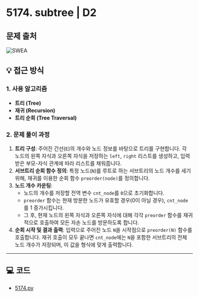 # 5174. subtree | D2

## 문제 출처
![SWEA](https://swexpertacademy.com/main/talk/solvingClub/problemView.do?solveclubId=AZh9Pr4Kw1nHBINp&contestProbId=AWTay1Z64cQDFAVT&probBoxId=AZjPzi56xljHBIO0&type=PROBLEM&problemBoxTitle=Tree&problemBoxCnt=3)

## 💡 접근 방식

### 1. 사용 알고리즘
* **트리 (Tree)**
* **재귀 (Recursion)**
* **트리 순회 (Tree Traversal)**

### 2. 문제 풀이 과정
1.  **트리 구성**: 주어진 간선(`E`)의 개수와 노드 정보를 바탕으로 트리를 구현합니다. 각 노드의 왼쪽 자식과 오른쪽 자식을 저장하는 `left`, `right` 리스트를 생성하고, 입력받은 부모-자식 관계에 따라 리스트를 채워줍니다.
2.  **서브트리 순회 함수 정의**: 특정 노드(`N`)를 루트로 하는 서브트리의 노드 개수를 세기 위해, 재귀를 이용한 순회 함수 `preorder(node)`를 정의합니다.
3.  **노드 개수 카운팅**:
    * 노드의 개수를 저장할 전역 변수 `cnt_node`를 `0`으로 초기화합니다.
    * `preorder` 함수는 현재 방문한 노드가 유효할 경우(0이 아닐 경우), `cnt_node`를 1 증가시킵니다.
    * 그 후, 현재 노드의 왼쪽 자식과 오른쪽 자식에 대해 각각 `preorder` 함수를 재귀적으로 호출하여 모든 자손 노드를 방문하도록 합니다.
4.  **순회 시작 및 결과 출력**: 입력으로 주어진 노드 `N`을 시작점으로 `preorder(N)` 함수를 호출합니다. 재귀 호출이 모두 끝나면 `cnt_node`에는 `N`을 포함한 서브트리의 전체 노드 개수가 저장되며, 이 값을 형식에 맞게 출력합니다.



---

## 💻 코드
* [5174.py](5174.py)